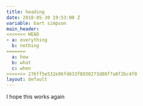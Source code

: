 ```yaml
---
title: heading
date: 2018-05-30 19:53:00 Z
variable: bart simpson
main_header:
<<<<<<< HEAD
- a: everything
  b: nothing
=======
  a: how
  b: what
  c: when
>>>>>>> 276ff5e532e96fd633f8930273d88f7a8f2bc4f0
layout: default
---
```


I hope this works again
